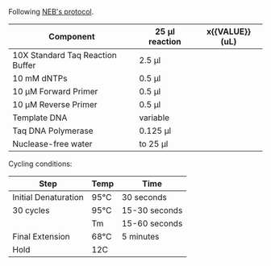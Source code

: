 Following [NEB's protocol](https://www.neb.com/protocols/0001/01/01/taq-dna-polymerase-with-standard-taq-buffer-m0273).

| Component                        | 25 μl reaction | x{{VALUE}} (uL) |
| -------------------------------- | -------------- | ------- |
| 10X Standard Taq Reaction Buffer | 2.5 μl         |   |
| 10 mM dNTPs                      | 0.5 µl         |     |
| 10 µM Forward Primer             | 0.5 µl         |    |
| 10 µM Reverse Primer             | 0.5 µl         |    |
| Template DNA                     | variable       |   |
| Taq DNA Polymerase               | 0.125 µl       |     |
| Nuclease-free water              | to 25 µl       |    |
<!-- TBLFM: $3=($2 * ({{VALUE}} * 1.2));%.2f -->

Cycling conditions:

| Step                 | Temp | Time          |
| -------------------- | ---- | ------------- |
| Initial Denaturation | 95°C | 30 seconds    |
| 30 cycles            | 95°C | 15-30 seconds |
|                      | Tm   | 15-60 seconds |
| Final Extension      | 68°C | 5 minutes     |
| Hold                 | 12C  |               |